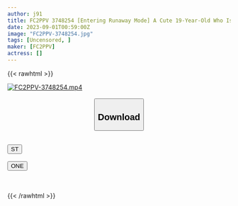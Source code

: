 ```yaml
---
author: j91
title: FC2PPV 3748254 [Entering Runaway Mode] A Cute 19-Year-Old Who Is Desperately Worried About Not Speaking During Sex! While Embarrassed, When You Receive A Lecture, You Wake Up Brilliantly And Repeat Screaming And Climaxing Big Disturbance Sex! !
date: 2023-09-01T00:59:00Z
image: "FC2PPV-3748254.jpg"
tags: [Uncensored, ]
maker: [FC2PPV]
actress: []
---
```



{{< rawhtml >}}

<div class="video" data-videoid="a7aBVbo2vWfxqBY">
    <a href="javascript:;">
        <img src="https://my.j91.asia/posts/FC2PPV-3748254/FC2PPV-3748254.jpg" width="WIDTH" height="HEIGHT" alt="FC2PPV-3748254.mp4" loading="lazy">
    </a>
</div>

<script type="text/javascript" src="https://j91.asia/asset/on-demand-st.js"></script>

<br>
  <link rel="stylesheet" href="https://j91.asia/asset/bs5.css">
  
  <center>
  <button class="btn btn-primary" type="button" data-bs-toggle="collapse" data-bs-target=".multi-collapse" aria-expanded="false" aria-controls="multiCollapseExample1 multiCollapseExample2"><h2>Download</h2></button></center>
</p>
<div class="row">
  <div class="col">
    <div class="collapse multi-collapse" id="multiCollapseExample1">
      <div class="card card-body">
	      	      <br>
<div class="buttons">  
<a href="https://streamtape.to/v/a7aBVbo2vWfxqBY"><button class="btn-hover color-3"><i class="fa fa-download"></i> ST</button></a></div>
    </div>
  </div>
</div>
  <div class="col">
    <div class="collapse multi-collapse" id="multiCollapseExample2">
      <div class="card card-body">
	      <br>
<div class="buttons">
    <a href="https://oneupload.to/leobcob2xadg"><button class="btn-hover color-9"><i class="fa fa-download"></i> ONE</button></a></div>
<br><br>
      </div>
    </div>
  </div>
</div>

{{< /rawhtml >}}